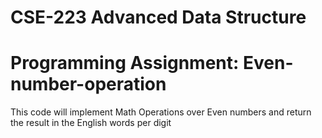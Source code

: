 # CSE-223 Advanced Data Structure

# Programming Assignment: Even-number-operation

This code will implement Math Operations over Even numbers and return the result in the English words per digit
